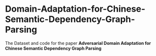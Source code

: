 # Domain-Adaptation-for-Chinese-Semantic-Dependency-Graph-Parsing
The Dataset and code for the paper **Adversarial Domain Adaptation for Chinese
Semantic Dependency Graph Parsing**
